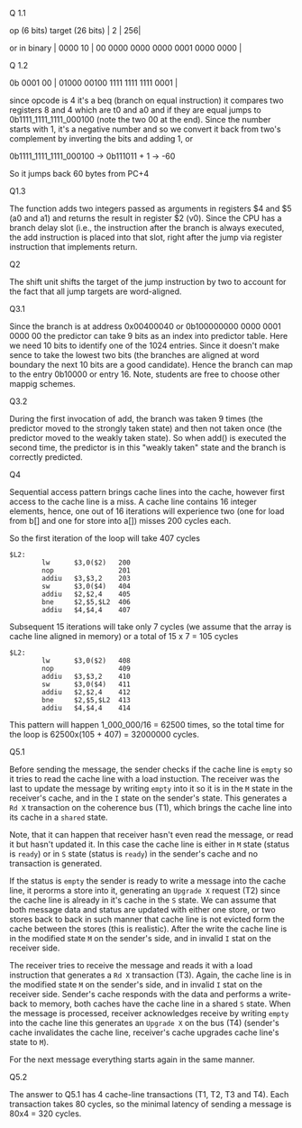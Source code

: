 Q 1.1

 op (6 bits)   target (26 bits)
 |       2 |               256|
 
or in binary 
 | 0000 10  | 00 0000 0000 0000 0001 0000 0000 |


Q 1.2

0b 0001  00 | 01000 00100 1111 1111 1111 0001 |

since opcode is 4 it's a beq (branch on equal instruction) 
it compares two registers 8 and 4 which are t0 and a0 and
if they are equal jumps to 0b1111_1111_1111_000100 (note the 
two 00 at the end). Since the number starts with 1, it's a 
negative number and so we convert it back from two's complement
by inverting the bits and adding 1, or

0b1111_1111_1111_000100 -> 0b111011 + 1 -> -60

So it jumps back 60 bytes from PC+4 


Q1.3

The function adds two integers passed as arguments
in registers $4 and $5 (a0 and a1) and returns the 
result in register $2 (v0). Since the CPU has a branch delay 
slot (i.e., the instruction after the branch is always executed, 
the add instruction is placed into that slot, right after the 
jump via register instruction that implements return. 


Q2

The shift unit shifts the target of the jump instruction by two 
to account for the fact that all jump targets are word-aligned. 


Q3.1

Since the branch is at address 0x00400040 or 0b100000000 0000 0001 0000 00
the predictor can take 9 bits as an index into predictor table. Here
we need 10 bits to identify one of the 1024 entries. Since it doesn't make
sence to take the lowest two bits (the branches are aligned at word boundary
the next 10 bits are a good candidate). Hence the branch can map to the 
entry  0b10000 or entry 16. Note, students are free to choose other mappig 
schemes. 

Q3.2

During the first invocation of add, the branch was taken 9 times (the predictor 
moved to the strongly taken state) and then not taken once (the predictor moved 
to the weakly taken state). So when add() is executed the second time, the 
predictor is in this "weakly taken" state and the branch is correctly predicted. 

Q4

Sequential access pattern brings cache lines into the cache, however first access to 
the cache line is a miss. A cache line contains 16 integer elements, hence, one out 
of 16 iterations will experience two (one for load from b[] and one for store into 
a[]) misses 200 cycles each. 

So the first iteration of the loop will take 407 cycles

```
$L2:
        lw      $3,0($2)   200
        nop                201 
        addiu   $3,$3,2    203
        sw      $3,0($4)   404
        addiu   $2,$2,4    405
        bne     $2,$5,$L2  406
        addiu   $4,$4,4    407
```

Subsequent 15 iterations will take only 7 cycles (we assume that the array is 
cache line aligned in memory) or a total of 15 x 7 = 105 cycles


```
$L2:
        lw      $3,0($2)   408
        nop                409 
        addiu   $3,$3,2    410
        sw      $3,0($4)   411
        addiu   $2,$2,4    412
        bne     $2,$5,$L2  413
        addiu   $4,$4,4    414
```

This pattern will happen 1_000_000/16 = 62500 times, so the total time for the loop is
62500x(105 + 407) = 32000000 cycles. 

Q5.1

Before sending the message, the sender checks if the cache line is `empty` so
it tries to read the cache line with a load instuction. The receiver was the
last to update the message by writing `empty` into it so it is in the `M` state
in the receiver's cache, and in the `I` state on the sender's state. This
generates a `Rd X` transaction on the coherence bus (T1), which brings the
cache line into its cache in a `shared` state. 

Note, that it can happen that receiver hasn't even read the message, or read it
but hasn't updated it. In this case the cache line is either in `M` state
(status is `ready`) or in `S` state (status is `ready`) in the sender's cache
and no transaction is generated. 

If the status is `empty` the sender is ready to write a message into the cache
line, it perorms a store into it, generating an `Upgrade X` request (T2) since
the cache line is already in it's cache in the `S` state. We can assume that
both message data and status are updated with either one store, or two stores
back to back in such manner that cache line is not evicted form the cache
between the stores (this is realistic). After the write the cache line is in
the modified state `M` on the sender's side, and in invalid `I` stat on the
receiver side. 

The receiver tries to receive the message and reads it with a load instruction
that generates a `Rd X` transaction (T3). Again, the cache line is in the
modified state `M` on the sender's side, and in invalid `I` stat on the
receiver side.  Sender's cache responds with the data and performs a write-back
to memory, both caches have the cache line in a shared `S` state. When the
message is processed, receiver acknowledges receive by writing `empty` into the
cache line this generates an `Upgrade X` on the bus (T4) (sender's cache
invalidates the cache line, receiver's cache upgrades cache line's state to
`M`). 

For the next message everything starts again in the same manner. 

Q5.2

The answer to Q5.1 has 4 cache-line transactions (T1, T2, T3 and T4). Each
transaction takes 80 cycles, so the minimal latency of sending a message is
80x4 = 320 cycles. 
